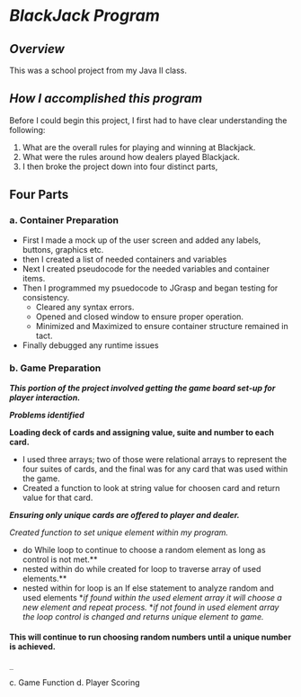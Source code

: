 # **_BlackJack Program_**

## **_Overview_**
This was a school project from my Java II class.  

## **_How I accomplished this program_**

Before I could begin this project, I first had to have clear understanding the following: 
1. What are the overall rules for playing and winning at Blackjack.  
2. What were the rules around how dealers played Blackjack. 
3. I then broke the project down into four distinct parts, 

## **Four Parts** 

  ### a. Container Preparation
   * First I made a mock up of the user screen and added any labels, buttons, graphics etc.  
   * then I created a list of needed containers and variables 
   * Next I created pseudocode for the needed variables and container items.  
   * Then I programmed my psuedocode to JGrasp and began testing for consistency. 
     - Cleared any syntax errors. 
     - Opened and closed window to ensure proper operation.
     - Minimized and Maximized to ensure container structure remained in tact.  
   * Finally debugged any runtime issues
    
  ### b. Game Preparation
   **_This portion of the project involved getting the game board set-up for player interaction._** 
    
   **_Problems identified_**
     
   **Loading deck of cards and assigning value, suite and number to each card.**
   * I used three arrays; two of those were relational arrays to represent the four suites of cards, 
   and the final was for any card that was used within the game.  
   * Created a function to look at string value for choosen card and return value for that card.
      
   **_Ensuring only unique cards are offered to player and dealer._** 
      
   *_Created function to set unique element within my program._* 
   - do While loop to continue to choose a random element as long as control is not met.**  
   - nested within do while created for loop to traverse array of used elements.** 
   - nested within for loop is an If else statement to analyze random and used elements 
   *_if found within the used element array it will choose a new element and repeat process._ 
   *_if not found in used element array the loop control is changed and returns unique element to game._
      
   #### **This will continue to run choosing random numbers until a unique number is achieved.**
      
    _

  c. Game Function
  d. Player Scoring
